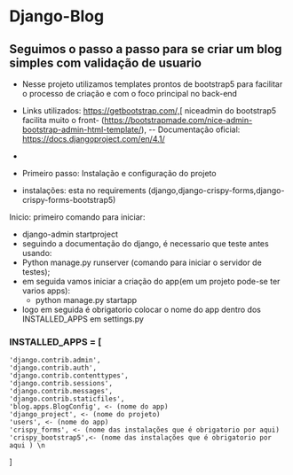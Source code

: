 # Django-Blog

## Seguimos o passo a passo para se criar um blog simples com validação de usuario
- Nesse projeto utilizamos templates prontos de bootstrap5 para facilitar o processo de criação e com o foco principal no back-end
- Links utilizados: https://getbootstrap.com/,[ niceadmin do bootstrap5 facilita muito o front- (https://bootstrapmade.com/nice-admin-bootstrap-admin-html-template/),  -- Documentação oficial: https://docs.djangoproject.com/en/4.1/
-

- Primeiro passo: Instalação e configuração do projeto
- instalações: esta no requirements (django,django-crispy-forms,django-crispy-forms-bootstrap5)

Inicio: primeiro comando para iniciar:
- django-admin startproject <nome do projeto>
- seguindo a documentação do django, é necessario que teste antes usando:
- Python manage.py runserver (comando para iniciar o servidor de testes);
- em seguida vamos iniciar a criação do app(em um projeto pode-se ter varios apps):
	- python manage.py startapp <nome do app>
- logo em seguida é obrigatorio colocar o nome do app dentro dos INSTALLED_APPS em settings.py
### INSTALLED_APPS = [
	'django.contrib.admin',
	'django.contrib.auth',
	'django.contrib.contenttypes',
	'django.contrib.sessions',
	'django.contrib.messages',
	'django.contrib.staticfiles',
	'blog.apps.BlogConfig', <- (nome do app)
	'django_project', <- (nome do projeto)
	'users', <- (nome do app)
	'crispy_forms', <- (nome das instalações que é obrigatorio por aqui)
	'crispy_bootstrap5',<- (nome das instalações que é obrigatorio por aqui ) \n
]
